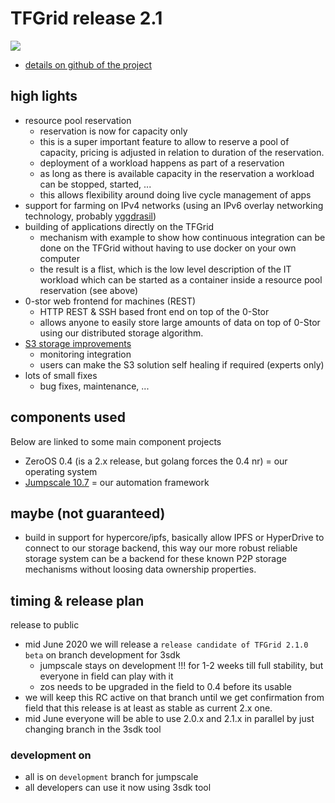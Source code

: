 # TFGrid release 2.1



![](img/roadmap.png)

- [details on github of the project](https://github.com/orgs/threefoldtech/projects/93)

## high lights

- resource pool reservation
    - reservation is now for capacity only
    - this is a super important feature to allow to reserve a pool of capacity, pricing is adjusted in relation to duration of the reservation.
    - deployment of a workload happens as part of a reservation
    - as long as there is available capacity in the reservation a workload can be stopped, started, ...
    - this allows flexibility around doing live cycle management of apps
- support for farming on IPv4 networks (using an IPv6 overlay networking technology, probably [yggdrasil](https://yggdrasil-network.github.io/))
- building of applications directly on the TFGrid
    - mechanism with example to show how continuous integration can be done on the TFGrid without having to use docker on your own computer
    - the result is a flist, which is the low level description of the IT workload which can be started as a container inside a resource pool reservation (see above)
- 0-stor web frontend for machines (REST)
    - HTTP REST & SSH based front end on top of the 0-Stor
    - allows anyone to easily store large amounts of data on top of 0-Stor using our distributed storage algorithm.
- [S3 storage improvements](https://github.com/threefoldtech/home/issues/720)
    - monitoring integration
    - users can make the S3 solution self healing if required (experts only)
- lots of small fixes
    - bug fixes, maintenance, ...


## components used

Below are linked to some main component projects

- ZeroOS 0.4 (is a 2.x release, but golang forces the 0.4 nr) = our operating system
- [Jumpscale 10.7](https://github.com/orgs/threefoldtech/projects/91) = our automation framework


## maybe (not guaranteed)

- build in support for hypercore/ipfs, basically allow IPFS or HyperDrive to connect to our storage backend, this way our more robust reliable storage system can be a backend for these known P2P storage mechanisms without loosing data ownership properties.

## timing & release plan

release to public

- mid June 2020 we will release a ```release candidate of TFGrid 2.1.0 beta``` on branch development for 3sdk
    - jumpscale stays on development !!! for 1-2 weeks till full stability, but everyone in field can play with it
    - zos needs to be upgraded in the field to 0.4 before its usable
- we will keep this RC active on that branch until we get confirmation from field that this release is at least as stable as current 2.x one.
- mid June everyone will be able to use 2.0.x and 2.1.x in parallel by just changing branch in the 3sdk tool


### development on 

- all is on ```development``` branch for jumpscale
- all developers can use it now using 3sdk tool

